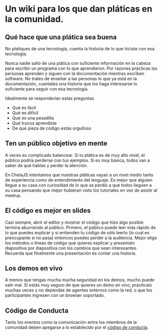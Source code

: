 Un wiki para los que dan pláticas en la comunidad.
========

Qué hace que una plática sea buena
-----

No platiques de una tecnología, cuenta la historia de lo que hiciste con esa tecnología.

Nunca nadie salió de una plática con suficiente información en la cabeza para escribir un programa con lo que aprendieron. Por razones prácticas las personas aprenden y siguen con la documentación mientras escriben software. No trates de enseñar a las personas lo que ya está en la documentación, cuentales una historia que los haga interesarse lo suficiente para seguir con esa tecnología.

Idealmente se responderían estas preguntas

 - Qué es fácil
 - Qué es difícil
 - Qué es una pesadilla
 - Qué trucos aprendiste
 - De qué pieza de código estás orgulloso

Ten un público objetivo en mente
----

A veces es complicado balancear. Si tu plática es de muy alto nivel, el público podría perderse con tus ejemplos. Si es muy básica, todos van a saber de qué hablas y perder la atención.

En ChelaJS intentamos que nuestras pláticas vayan a un nivel medio tanto de experiencia como de entendimiento del lenguaje. Es mejor que alguien llegue a su casa con curiosidad de lo que se perdió a que todos lleguen a su casa pensando que mejor hubieran visto los tutoriales en vez de asistir al meetup.

El código es mejor en slides
---

Casi siempre, abrir el editor y mostrar el código que hizo algo posible termina aburriendo al público. Primero, el público puede leer más rápido de lo que puedes explicar y si entienden tu código de sólo leerlo (lo cual es preocupante si no pasa) entonces puedes perder a la audiencia. Mejor elige los métodos o líneas de código que quieres explicar y presentalo diapositiva por diapositiva con los cambios que sean interesantes. Recuerda que finalmente una presentación es contar una historia.

Los demos en vivo
---

A menos que tengas mucha mucha seguridad en los demos, mucho puede salir mal. Si estás muy seguro de que quieres un demo en vivo, practicalo muchas veces y no dependas de agentes externos como la red, o que los participantes ingresen con un browser soportado.


## Código de Conducta

Tanto los eventos como la comunicación entre los miembros de la comunidad deben apegarse a lo establecido por el [código de conducta](https://github.com/nodeschool/mexicocity/blob/master/codeofconduct.md).